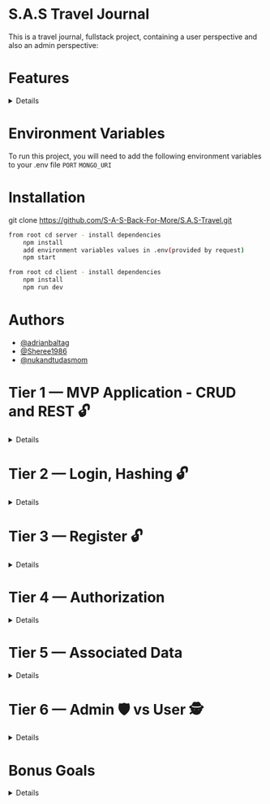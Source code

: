 
# S.A.S Travel Journal
This is a travel journal, fullstack project, containing a user perspective
 and also an admin perspective:


# Features

<details>
USER
- able to login/register
- able to use CRUD (CREATE post, UPDATE post, DELETE post, VIEW self posts)
ADMIN
-able to login/register
-able to see total number of users/posts
</details>


# Environment Variables
To run this project, you will need to add the following environment variables to your .env file
`PORT`
`MONGO_URI`

# Installation
git clone https://github.com/S-A-S-Back-For-More/S.A.S-Travel.git


```bash backend
from root cd server - install dependencies
    npm install
    add environment variables values in .env(provided by request)
    npm start
```

```bash frontend
from root cd client - install dependencies
    npm install
    npm run dev
```


# Authors
- [@adrianbaltag](https://github.com/adrianbaltag)
- [@Sheree1986](https://github.com/Sheree1986)
- [@nukandtudasmom](https://github.com/nukandtudasmom)


# Tier 1 — MVP Application - CRUD and REST 🔓
<details>

   ✈️ As a User, I want to read entries from the database  

   ✈️ As a User, I want to add entries to the database 

   ✈️ As a User, I want to delete entries from the database 

   ✈️ As a User, I want to edit entries  in the database 

   ✈️ As a User, I expect to do all of the above by accessing RESTFUL routes 

   ✈️ As a User, I want to log in to a deployed app.

   ✈️  🏁 Deployed app https://s-a-s-travel.onrender.com 🏁

</details>

  
# Tier 2 — Login, Hashing 🔓
<details>
  
   ✈️ As a User, I want to be able to log in to my API
  
   ✈️ As a User, I want any passwords saved to be hashed and salted before saved to the database (note: If you use OAuth, you might not even store passwords at all!)
</details> 

#  Tier 3 — Register 🔓
 <details>
  
   ✈️ As a potential User, I want to be able to sign up for the API
  
   ✈️ As a signed-up User, I want to be granted authorization to access the API
</details> 

# Tier 4 — Authorization
<details>
 
  ✈️ As a User, I want my API protected from unauthorized Users 🚫
 
  ✈️ As an unauthorized User, I want a helpful message telling me I do not have access to the API
 
  ✈️ As a user, I want to receive a helpful error message anytime there is a problem with the request (i.e. error handling middleware)
  
  ✈️ As a User, I expect not to be able to create new entities without first logging in / authenticating in some way (token/session)
 
  ✈️ As a User, I want my data to only be accessible by myself
 
  ✈️ As a User, I want my data to only be editable/deletable by myself
</details>

# Tier 5 — Associated Data
<details>

  ✈️ In addition to the Tier 1 MVP criteria…
 
  ✈️ As a User, I want to be able to read a single entry
 
  ✈️ As a User requesting a single entry, I want to see the associated user info and other associated data.
</details>

# Tier 6 — Admin 🛡️ vs User 🕵
  <details>

  ✈️ 🛡️ As an Admin, I want to have a special super-user account type that allows access to content Users don’t have access to 
 
  ✈️ 🕵 As a basic User, when requesting a list of all entries, I expect to only see my own entries.

  ✈️ 🛡️ As an Admin, when requesting a list of all entries, I expect to be able to see all entries, regardless of user/owner
 
  ✈️ 🛡️ As an Admin, I want to be able to edit other users’ information via the API
 
  ✈️ 🛡️ As an Admin, I want to be able to delete or edit any entity, regardless of user/owner
  </details>

#  Bonus Goals 
<details>
 
🏆 Bonus Goal 1: Front End Login
   * As a User, I want to be able to use a client-side form to Log in/out of my application.
   * As a User, I want to be able to sign up using a client-side form. This could be via a traditional web form, or more preferably, with a React app.
 
🏆 Bonus Goal 2: Seed 
   * As a Developer cloning the repo for the first time, I want to be able to run a seed command and have the database populated with data.
   * As a Developer, I want multiple users to be seeded to the database

🏆 Bonus Goal 3: Testing 
   * As a Developer, I want to be able to run a test commend (such as npm test or the command specific to your technology/project) and have all my tests run.
   * As a Developer, I want to know if my new code has broken anything (passing tests means it theoretically didn’t)

🏆 Bonus Goal 4: Continuous Integration
   * As a Developer, I want the tests to run each time I open a PR to the main branch. 
   * As a Developer, I want failing tests to block a merge to main
 Note: GitHub Actions or TravisCI are each great options for this.

🏆 Bonus Goal 5: Pagination
   * As a Developer, I want to see many (Hundreds? Thousands?) entries seeded to use in testing. (Use an external package like faker to generate the data)
   * As a User requesting all entries, I want to receive paginated data (10 results instead of 5K)
   * As a User requesting all entries, I want to be able to request the next “page” or set of data
   * As a User requesting all entries, I want to be able to edit the page size (10 results at a time vs 50 or other amount)
 
🏆 Bonus Goal 6: External API Automation
   * You could integrate external API for cool and fun functionality.  
   * Intermediate - As a User signing up, I want to receive an email confirmation upon registration.  Use something like SendGrid - (100 free emails per day)
   * Advanced - As an Admin, I want to receive a daily email report with data about my entities (inventory value, daily throughput, etc).  I expect the report to come in at the same time every day.  You could achieve this by creating an interval-based Cron Job, running on a serverless host like Google Cloud or AWS Lambda.

🏆 Bonus Goal 7: Front End Application
    
  * As a User, I want to access, create, edit, and delete my data all from a front-end GUI application.

  * As a returning user, I want to be automatically logged in, instead of having to enter my credentials each time I revisit the application.

  * As a User, I want my app to be visually stunning
 
</details>






